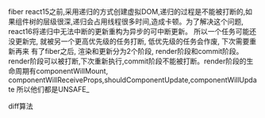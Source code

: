 fiber
react15之前,采用递归的方式创建虚拟DOM,递归的过程是不能被打断的,如果组件树的层级很深,递归会占用线程很多时间,造成卡顿。为了解决这个问题, react16将递归中无法中断的更新重构为异步的可中断更新。
所以一个任务可能还没更新完, 就被另一个更高优先级的任务打断, 低优先级的任务会作废, 下次需要重新再来
有了fiber之后, 渲染和更新分为2个阶段, render阶段和commit阶段。 render阶段可以被打断,下次重新执行,commit阶段不能被打断。render阶段的生命周期有componentWillMount, componentWillReceiveProps,shouldComponentUpdate,componentWillUpdate 所以他们都是UNSAFE_


diff算法